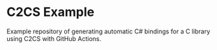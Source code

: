# C2CS Example

Example repository of generating automatic C# bindings for a C library using C2CS with GitHub Actions.

